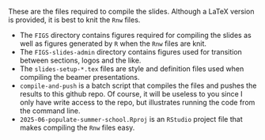 These are the files required to compile the slides. Although a LaTeX version is provided, it is best to knit the `Rnw` files. 

- The `FIGS` directory contains figures required for compiling the slides as well as figures generated by `R` when the `Rnw` files are knit.
- The `FIGS-slides-admin` directory contains figures used for transition between sections, logos and the like.
- The `slides-setup-*.tex` files are style and definition files used when compiling the beamer presentations.
- `compile-and-push` is a batch script that compiles the files and pushes the results to this github repo. Of course, it will be useless to you since I only have write access to the repo, but illustrates running the code from the command line.
- `2025-06-populate-summer-school.Rproj` is an `RStudio` project file that makes compiling the `Rnw` files easy.